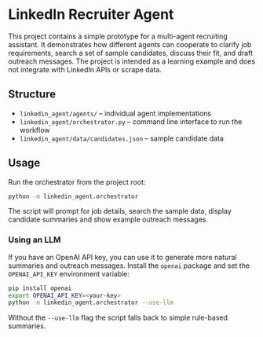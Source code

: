 # LinkedIn Recruiter Agent

This project contains a simple prototype for a multi-agent recruiting assistant. It demonstrates how different agents can cooperate to clarify job requirements, search a set of sample candidates, discuss their fit, and draft outreach messages. The project is intended as a learning example and does not integrate with LinkedIn APIs or scrape data.

## Structure

- `linkedin_agent/agents/` – individual agent implementations
- `linkedin_agent/orchestrator.py` – command line interface to run the workflow
- `linkedin_agent/data/candidates.json` – sample candidate data

## Usage

Run the orchestrator from the project root:

```bash
python -m linkedin_agent.orchestrator
```

The script will prompt for job details, search the sample data, display candidate summaries and show example outreach messages.

### Using an LLM

If you have an OpenAI API key, you can use it to generate more natural summaries and outreach messages. Install the `openai` package and set the `OPENAI_API_KEY` environment variable:

```bash
pip install openai
export OPENAI_API_KEY=<your-key>
python -m linkedin_agent.orchestrator --use-llm
```

Without the `--use-llm` flag the script falls back to simple rule-based summaries.
